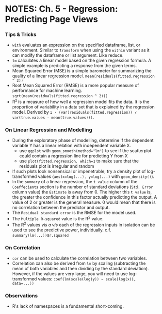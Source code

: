 # NOTES: Ch. 5 - Regression: Predicting Page Views #

### Tips & Tricks 
- `with` evaluates an expression on the specified dataframe, list, or environment. Similar to `transform` when using the `within` variant as it can modify the dataframe or list argument. Like reduce.
- `lm` calculates a linear model based on the given regression formula. A simple example is predicting a response from the given terms.
- Mean Squared Error (MSE) is a simple barometer for summarizing the quality of a linear regression model. `mean(residuals(fitted.regression ^ 2))`
- Root Mean Squared Error (RMSE) is a more popular measure of performance for machine learning. `sqrt(mean(residuals(fitted.regression ^ 2)))`
- R<sup>2</sup> is a measure of how well a regression model fits the data. It is the proportion of variability in a data set that is explained by the regression model. Derived by `1 - (var(residuals(fitted.regression)) / var(true.values - mean(true.values)))`. 

### On Linear Regression and Modelling
- During the exploratory phase of modelling, determine if the dependent variable Y has a linear relation with independent variable X.
   - use `ggplot` with `geom_smooth(method="lm")` to see if the scatterplot could contain a regression line for predicting Y from X
   - use `plot(fitted.regression, which=1` to make sure that the residuals plot is irregular and random
- If such plots look nonsensical or impenetrable, try a density plot of log-transformed values (`aes(x=log(...), y=log(...)` with `geom_density()`).
- In the `summary` of a linear regression, the `t value` column of the `Coeffecients` section is the number of standard deviations (`Std. Error` column value) the `Estimate` is away from 0. The higher this `t value` is, the greater the confidence in this factor actually predicting the output. A value of 2 or greater is the general measure. 0 would mean that there is no correlation between the predictor and output.
- The `Residual standard error` is the RMSE for the model used.
- The `Multiple R-squared` value is the R<sup>2</sup> value. 
- The R<sup>2</sup> values <i>vis a vis</i> each of the regression inputs in isolation can be used to see the predictive power, individually. c.f. `summary(lm(...))$r.squared`

### On Correlation
- `cor` can be used to calculate the correlation between two variables.
- Correlation can also be derived from `lm` by scaling (subtracting the mean of both variables and then dividing by the standard deviation). However, if the values are very large, you will need to use log-transformed values: `coef(lm(scale(log(y)) ~ scale(log(x)), data=...))`

### Observations
- R's lack of namespaces is a fundamental short-coming.
